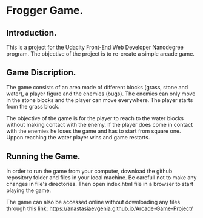 # Frogger Game.

## Introduction.

This is a project for the Udacity Front-End Web Developer
Nanodegree program. The objective of the project is to 
re-create a simple arcade game.

## Game Discription.

The game consists of an area made of different blocks (grass,
stone and water), a player figure and the enemies (bugs). The 
enemies can only move in the stone blocks and the player
can move everywhere. The player starts from the grass block.

The objective of the game is for the player to reach to the
water blocks without making contact with the enemy. If the 
player does come in contact with the enemies he loses the game
and has to start from square one. Uppon reaching the water
player wins and game restarts.

## Running the Game.

In order to run the game from your computer, download the
github repository folder and files in your local machine. Be
carefull not to make any changes in file's directories. Then
open index.html file in a browser to start playing the 
game. 

The game can also be accessed online without downloading any
files through this link:
https://anastasiaevgenia.github.io/Arcade-Game-Project/



